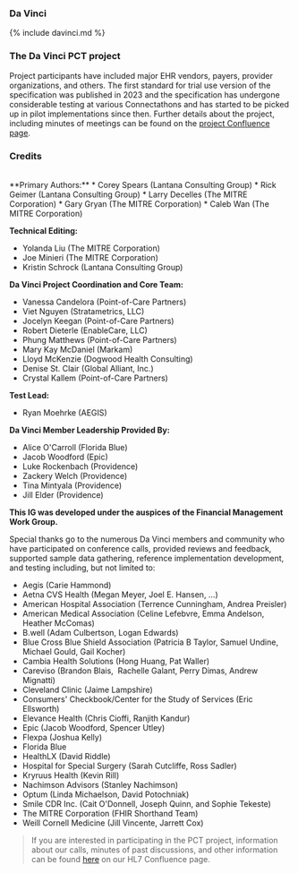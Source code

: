 
### Da Vinci
{% include davinci.md %}


### The Da Vinci PCT project
 Project participants have included major EHR vendors, payers, provider organizations, and others.  The first standard for trial use version of the specification was published in 2023 and the specification has undergone considerable testing at various Connectathons and has started to be picked up in pilot implementations since then. Further details about the project, including minutes of meetings can be found on the [project Confluence page](https://confluence.hl7.org/spaces/DVP/pages/116460399/Patient+Cost+Transparency+PCT).


### Credits  
<br>
**Primary Authors:**
*	Corey Spears (Lantana Consulting Group)
*	Rick Geimer (Lantana Consulting Group)
*	Larry Decelles (The MITRE Corporation)
*	Gary Gryan (The MITRE Corporation)
*	Caleb Wan (The MITRE Corporation)

**Technical Editing:**
*	Yolanda Liu (The MITRE Corporation)
*	Joe Minieri (The MITRE Corporation)
*	Kristin Schrock (Lantana Consulting Group) 

**Da Vinci Project Coordination and Core Team:**
*	Vanessa Candelora (Point-of-Care Partners)
*	Viet Nguyen (Stratametrics, LLC)
*	Jocelyn Keegan (Point-of-Care Partners)
*	Robert Dieterle (EnableCare, LLC)
*	Phung Matthews (Point-of-Care Partners)
*	Mary Kay McDaniel (Markam)
*   Lloyd McKenzie (Dogwood Health Consulting)
*	Denise St. Clair (Global Alliant, Inc.)
*   Crystal Kallem (Point-of-Care Partners)

**Test Lead:**
*   Ryan Moehrke (AEGIS)

**Da Vinci Member Leadership Provided By:**
*	Alice O'Carroll (Florida Blue)
*	Jacob Woodford (Epic)
*	Luke Rockenbach (Providence)
*   Zackery Welch (Providence) 
*   Tina Mintyala (Providence) 
*   Jill Elder  (Providence) 


**This IG was developed under the auspices of the Financial Management Work Group.**

Special thanks go to the numerous Da Vinci members and community   who have participated on conference calls, provided reviews and feedback, supported sample data gathering, reference implementation development, and testing including, but not limited to:
*	Aegis (Carie Hammond)
*	Aetna CVS Health (Megan Meyer, Joel E. Hansen, …) 
*	American Hospital Association (Terrence Cunningham, Andrea Preisler)  
*	American Medical Association (Celine Lefebvre, Emma Andelson, Heather McComas) 
*	B.well (Adam Culbertson, Logan Edwards) 
*	Blue Cross Blue Shield Association (Patricia B Taylor, Samuel Undine, Michael Gould, Gail Kocher)
*	Cambia Health Solutions (Hong Huang, Pat Waller)
*	Careviso (Brandon Blais,  Rachelle Galant, Perry Dimas, Andrew Mignatti)  
*	Cleveland Clinic (Jaime Lampshire)
*	Consumers' Checkbook/Center for the Study of Services (Eric Ellsworth) 
*	Elevance Health (Chris Cioffi, Ranjith Kandur) 
*	Epic (Jacob Woodford, Spencer Utley) 
*	Flexpa (Joshua Kelly) 
*	Florida Blue
*	HealthLX (David Riddle) 
*	Hospital for Special Surgery (Sarah Cutcliffe, Ross Sadler) 
*	Kryruus Health (Kevin Rill) 
*	Nachimson Advisors (Stanley Nachimson) 
*	Optum (Linda Michaelson, David Potochniak) 
*	Smile CDR Inc. (Cait O'Donnell, Joseph Quinn, and Sophie Tekeste)
*	The MITRE Corporation (FHIR Shorthand Team) 
*	Weill Cornell Medicine (Jill Vincente, Jarrett Cox)


> If you are interested in participating in the PCT project, information about our calls, minutes of past discussions, and other information can be found [here](https://confluence.hl7.org/pages/viewpage.action?pageId=116460399) on our HL7 Confluence page.

 
